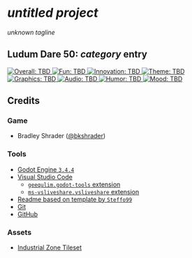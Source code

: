 # _untitled project_

_unknown tagline_

## Ludum Dare 50: _category_ entry

[![Overall: TBD](https://img.shields.io/badge/overall-TBD-lightgrey) 
![Fun: TBD](https://img.shields.io/badge/fun-TBD-lightgrey) 
![Innovation: TBD](https://img.shields.io/badge/innovation-TBD-lightgrey) 
![Theme: TBD](https://img.shields.io/badge/theme-TBD-lightgrey) 
![Graphics: TBD](https://img.shields.io/badge/graphics-TBD-lightgrey) 
![Audio: TBD](https://img.shields.io/badge/audio-TBD-lightgrey) 
![Humor: TBD](https://img.shields.io/badge/humor-TBD-lightgrey)
![Mood: TBD](https://img.shields.io/badge/mood-TBD-lightgrey)](YOUR-GAME-URL-HERE)

## Credits

### Game

- Bradley Shrader ([@bkshrader](https://github.com/bkshrader))

### Tools

- [Godot Engine `3.4.4`](https://godotengine.org/)
- [Visual Studio Code](https://code.visualstudio.com/)
	- [`geequlim.godot-tools` extension](https://marketplace.visualstudio.com/items?itemName=geequlim.godot-tools)
	- [`ms-vsliveshare.vsliveshare` extension](https://marketplace.visualstudio.com/items?itemName=ms-vsliveshare.vsliveshare)
- [Readme based on template by `Steffo99`](https://github.com/Steffo99/template-godot-ld50)
- [Git](https://git-scm.com/)
- [GitHub](https://github.com/)

### Assets
- [Industrial Zone Tileset](https://free-game-assets.itch.io/free-industrial-zone-tileset-pixel-art)
